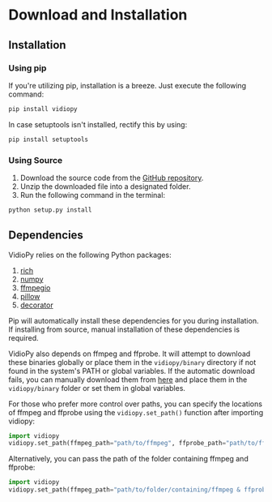 # Download and Installation

## Installation

### Using pip

If you're utilizing pip, installation is a breeze. Just execute the following command:

```bash
pip install vidiopy
```

In case setuptools isn't installed, rectify this by using:

```bash
pip install setuptools
```

### Using Source

1. Download the source code from the [GitHub repository](https://github.com/SohamTilekar/vidiopy).
2. Unzip the downloaded file into a designated folder.
3. Run the following command in the terminal:

```bash
python setup.py install
```

## Dependencies

VidioPy relies on the following Python packages:

1. [rich](https://github.com/Textualize/rich)
2. [numpy](https://numpy.org/)
3. [ffmpegio](https://github.com/python-ffmpegio/python-ffmpegio)
4. [pillow](https://pypi.org/project/pillow/)
5. [decorator](https://pypi.org/project/decorator/)

Pip will automatically install these dependencies for you during installation. If installing from source, manual installation of these dependencies is required.

VidioPy also depends on ffmpeg and ffprobe. It will attempt to download these binaries globally or place them in the `vidiopy/binary` directory if not found in the system's PATH or global variables. If the automatic download fails, you can manually download them from [here](https://ffmpeg.org/download.html) and place them in the `vidiopy/binary` folder or set them in global variables.

For those who prefer more control over paths, you can specify the locations of ffmpeg and ffprobe using the `vidiopy.set_path()` function after importing vidiopy:

```python
import vidiopy
vidiopy.set_path(ffmpeg_path="path/to/ffmpeg", ffprobe_path="path/to/ffprobe")
```

Alternatively, you can pass the path of the folder containing ffmpeg and ffprobe:

```python
import vidiopy
vidiopy.set_path(ffmpeg_path="path/to/folder/containing/ffmpeg & ffprobe")
```
